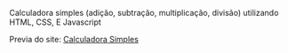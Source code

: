 Calculadora simples (adição, subtração, multiplicação, divisão) utilizando HTML, CSS, E Javascript

Previa do site: [Calculadora Simples](https://agitated-kare-b51058.netlify.app)
